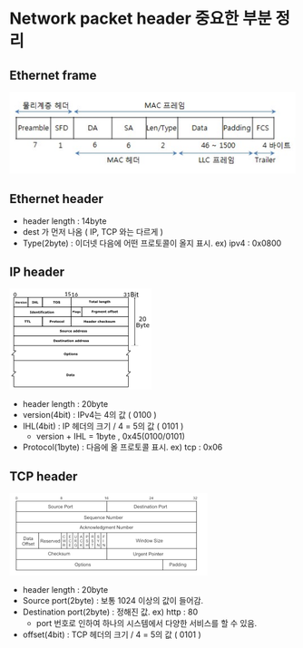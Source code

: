 # Network packet header 중요한 부분 정리

## Ethernet frame
![Alt text](/Network/img/Ethernet_frame.jpg)

## Ethernet header
 * header length : 14byte
 * dest 가 먼저 나옴 ( IP, TCP 와는 다르게 )
 * Type(2byte) : 이더넷 다음에 어떤 프로토콜이 올지 표시. ex) ipv4 : 0x0800

## IP header
![Alt text](/Network/img/IP_header.png)
 * header length : 20byte
 * version(4bit) : IPv4는 4의 값 ( 0100 )
 * IHL(4bit) : IP 헤더의 크기 / 4 = 5의 값 ( 0101 )
      * version + IHL = 1byte , 0x45(0100/0101)
 * Protocol(1byte) : 다음에 올 프로토콜 표시. ex) tcp : 0x06
 
## TCP header
![Alt text](/Network/img/TCP_header.png)
 * header length : 20byte
 * Source port(2byte) : 보통 1024 이상의 값이 들어감.
 * Destination port(2byte) : 정해진 값.  ex) http : 80
    * port 번호로 인하여 하나의 시스템에서 다양한 서비스를 할 수 있음.
 * offset(4bit) : TCP 헤더의 크기 / 4 = 5의 값 ( 0101 )
